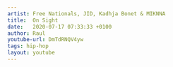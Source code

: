 ```yaml
---
artist: Free Nationals, JID, Kadhja Bonet & MIKNNA
title:  On Sight
date:   2020-07-17 07:33:33 +0100
author: Raul
youtube-url: DmTdRNQV4yw
tags: hip-hop
layout: youtube
---
```

